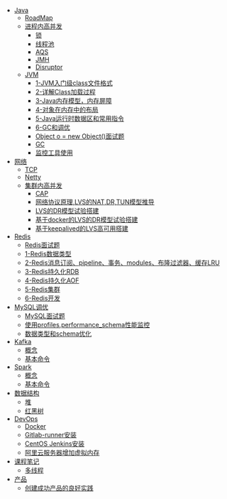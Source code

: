 * [Java]()
  * [RoadMap](java/roadmap.md)
  * [进程内高并发]()
    * [锁](java/concurrent/lock.md)
    * [线程池](java/concurrent/线程池.md)
    * [AQS](java/concurrent/aqs.md)
    * [JMH](java/concurrent/JMH.md)
    * [Disruptor](java/concurrent/Disruptor.md)
  * [JVM]()
    * [1-JVM入门级class文件格式](java/jvm/01_ClassFileFormat.md)
    * [2-详解Class加载过程](java/jvm/02_ClassLodingLinkingInitializing.md)
    * [3-Java内存模型，内存屏障](java/jvm/03_01_JMM.md)
    * [4-对象在内存中的布局](java/jvm/03_02_JavaAgent_AboutObject.md)
    * [5-Java运行时数据区和常用指令](java/jvm/04_JavaRuntimeDataArea_InstructionSet.md)
    * [6-GC和调优](java/jvm/05_GCAndTuning.md)
    * [Object o = new Object()面试题](java/jvm/newObject.md)
    * [GC](java/jvm/gc.md)
    * [监控工具使用](java/jvm/jstack.md)
* [网络]()
  * [TCP](network/tcp.md)
  * [Netty](network/netty.md)
  * [集群内高并发]()
    * [CAP](network/集群内高并发/00_CAP.md)
    * [网络协议原理,LVS的NAT,DR,TUN模型推导](network/集群内高并发/01_网络协议原理.md)
    * [LVS的DR模型试验搭建](network/集群内高并发/02_LVS的DR模型试验搭建.md)
    * [基于docker的LVS的DR模型试验搭建](network/集群内高并发/02.1_基于docker的LVS的DR模型试验搭建.md)
    * [基于keepalived的LVS高可用搭建](network/集群内高并发/03_基于keepalived的LVS高可用搭建.md)
* [Redis]()
  * [Redis面试题](redis/00_Redis面试题.md)
  * [1-Redis数据类型](redis/01_Redis_DataType.md)
  * [2-Redis消息订阅、pipeline、事务、modules、布隆过滤器、缓存LRU](redis/02_Redis_misc.md)
  * [3-Redis持久化RDB](redis/03_Redis_RDB.md)
  * [4-Redis持久化AOF](redis/04_Redis_AOF.md)
  * [5-Redis集群](redis/05_Redis集群.md)
  * [6-Redis开发](redis/06_Redis开发.md)
* [MySQL调优]()
  * [MySQL面试题](mysql/面试.md)
  * [使用profiles,performance_schema性能监控](mysql/01_使用profiles,performance_schema性能监控.md)
  * [数据类型和schema优化](mysql/02_数据类型和schema优化.md)
* [Kafka](kafka/README.md)
  * [概念](kafka/concept.md)
  * [基本命令](kafka/cmd.md)
* [Spark](spark/README.md)
  * [概念](spark/concept.md)
  * [基本命令](spark/cmd.md)
* [数据结构](data_structure/README.md)
  * [堆](data_structure/heap.md)
  * [红黑树](data_structure/red_black_tree.md)    
* [DevOps]()
  * [Docker](DevOps/docker.md)
  * [Gitlab-runner安装](DevOps/gitlab-runner.md)
  * [CentOS Jenkins安装](DevOps/jenkins.md)
  * [阿里云服务器增加虚拟内存](DevOps/aliyun-swapfile.md)
* [课程笔记]()
  * [多线程](course/多线程/多线程.md)
* [产品]()
  * [创建成功产品的良好实践](product/1.md)
